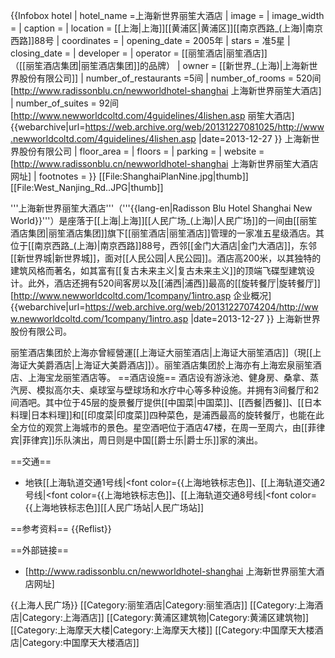 {{Infobox hotel
| hotel_name =上海新世界丽笙大酒店
| image              = 
| image_width        = 
| caption            =
| location           = [[上海|上海]][[黄浦区|黄浦区]][[南京西路_(上海)|南京西路]]88号
| coordinates        =
| opening_date       = 2005年
| stars              = 准5星
| closing_date       =
| developer          = 
| operator           = [[丽笙酒店|丽笙酒店]]<br/>（[[丽笙酒店集团|丽笙酒店集团]]的品牌）
| owner              = [[新世界_(上海)|上海新世界股份有限公司]]
| number_of_restaurants =5间
| number_of_rooms    = 520间<ref name=adb>[http://www.radissonblu.cn/newworldhotel-shanghai 上海新世界丽笙大酒店]</ref>
| number_of_suites   = 92间<ref name=fs>[http://www.newworldcoltd.com/4guidelines/4lishen.asp 丽笙大酒店] {{webarchive|url=https://web.archive.org/web/20131227081025/http://www.newworldcoltd.com/4guidelines/4lishen.asp |date=2013-12-27 }} 上海新世界股份有限公司</ref>
| floor_area         = 
| floors             = 
| parking            = 
| website            =[http://www.radissonblu.cn/newworldhotel-shanghai 上海新世界丽笙大酒店网址]
| footnotes          =
}}
[[File:ShanghaiPlanNine.jpg|thumb]]
[[File:West_Nanjing_Rd..JPG|thumb]]

'''上海新世界丽笙大酒店'''（'''{{lang-en|Radisson Blu Hotel Shanghai New World}}'''）是座落于[[上海|上海]][[人民广场_(上海)|人民广场]]的一间由[[丽笙酒店集团|丽笙酒店集团]]旗下[[丽笙酒店|丽笙酒店]]管理的一家准五星级酒店<ref name=adb/>。其位于[[南京西路_(上海)|南京西路]]88号，西邻[[金门大酒店|金门大酒店]]，东邻[[新世界城|新世界城]]，面对[[人民公园|人民公园]]。酒店高200米，以其独特的建筑风格而著名，如其富有[[复古未来主义|复古未来主义]]的顶端飞碟型建筑设计。此外，酒店还拥有520间客房以及[[浦西|浦西]]最高的[[旋转餐厅|旋转餐厅]]<ref name=gg>[http://www.newworldcoltd.com/1company/1intro.asp 企业概况] {{webarchive|url=https://web.archive.org/web/20131227074204/http://www.newworldcoltd.com/1company/1intro.asp |date=2013-12-27 }} 上海新世界股份有限公司</ref>。

丽笙酒店集团於上海亦曾經營運[[上海证大丽笙酒店|上海证大丽笙酒店]]（現[[上海证大美爵酒店|上海证大美爵酒店]]）。丽笙酒店集团於上海亦有上海宏泉丽笙酒店、上海宝龙丽笙酒店等。
==酒店设施==
酒店设有游泳池、健身房、桑拿、蒸汽房、模拟高尔夫、桌球室与壁球场和水疗中心等多种设施。并拥有3间餐厅和2间酒吧。其中位于45层的旋景餐厅提供[[中国菜|中国菜]]、[[西餐|西餐]]、[[日本料理|日本料理]]和[[印度菜|印度菜]]四种菜色，是浦西最高的旋转餐厅，也能在此全方位的观赏上海城市的景色。星空酒吧位于酒店47楼，在周一至周六，由[[菲律宾|菲律宾]]乐队演出，周日则是中国[[爵士乐|爵士乐]]家的演出。

==交通==
* 地铁[[上海轨道交通1号线|<font color={{上海地铁标志色]]、[[上海轨道交通2号线|<font color={{上海地铁标志色]]、[[上海轨道交通8号线|<font color={{上海地铁标志色]][[人民广场站|人民广场站]]

==参考资料==
{{Reflist}}

==外部链接==
* [http://www.radissonblu.cn/newworldhotel-shanghai 上海新世界丽笙大酒店网址]

{{上海人民广场}}
[[Category:丽笙酒店|Category:丽笙酒店]]
[[Category:上海酒店|Category:上海酒店]]
[[Category:黄浦区建筑物|Category:黄浦区建筑物]]
[[Category:上海摩天大楼|Category:上海摩天大楼]]
[[Category:中国摩天大楼酒店|Category:中国摩天大楼酒店]]